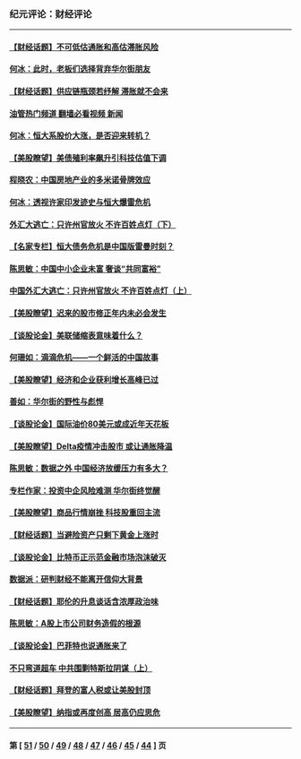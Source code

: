### 纪元评论：财经评论
---
#### [【财经话题】不可低估通胀和高估滞胀风险](../../pages/nsc1026/n13300505.md?10210330) 
#### [何冰：此时，老板们选择背弃华尔街朋友](../../pages/nsc1026/n13295291.md?10210330) 
#### [【财经话题】供应链瓶颈若纾解 滞胀就不会来](../../pages/nsc1026/n13286759.md?10210330) 
#### [油管热门频道 翻墙必看视频 新闻](ok?10210330)
#### [何冰：恒大系股价大涨，是否迎来转机？](../../pages/nsc1026/n13276822.md?10210330) 
#### [【美股瞭望】美债殖利率飙升引科技估值下调](../../pages/nsc1026/n13267775.md?10210330) 
#### [程晓农：中国房地产业的多米诺骨牌效应](../../pages/nsc1026/n13259673.md?10210330) 
#### [何冰：透视许家印发迹史与恒大爆雷危机](../../pages/nsc1026/n13253937.md?10210330) 
#### [外汇大逃亡：只许州官放火 不许百姓点灯（下）](../../pages/nsc1026/n13245748.md?10210330) 
#### [【名家专栏】恒大债务危机是中国版雷曼时刻？](../../pages/nsc1026/n13242613.md?10210330) 
#### [陈思敏：中国中小企业未富 奢谈“共同富裕”](../../pages/nsc1026/n13241213.md?10210330) 
#### [中国外汇大逃亡：只许州官放火 不许百姓点灯（上）](../../pages/nsc1026/n13228773.md?10210330) 
#### [【美股瞭望】迟来的股市修正年内未必会发生](../../pages/nsc1026/n13223100.md?10210330) 
#### [【谈股论金】美联储缩表意味着什么？](../../pages/nsc1026/n13174610.md?10210330) 
#### [何珊如：滴滴危机——一个鲜活的中国故事](../../pages/nsc1026/n13151962.md?10210330) 
#### [【美股瞭望】经济和企业获利增长高峰已过](../../pages/nsc1026/n13134466.md?10210330) 
#### [善如：华尔街的野性与彪悍](../../pages/nsc1026/n13112664.md?10210330) 
#### [【谈股论金】国际油价80美元或成近年天花板](../../pages/nsc1026/n13108524.md?10210330) 
#### [【美股瞭望】Delta疫情冲击股市 或让通胀降温](../../pages/nsc1026/n13100297.md?10210330) 
#### [陈思敏：数据之外 中国经济放缓压力有多大？](../../pages/nsc1026/n13085576.md?10210330) 
#### [专栏作家：投资中企风险难测 华尔街终觉醒](../../pages/nsc1026/n13079366.md?10210330) 
#### [【美股瞭望】商品行情崩挫 科技股重回主流](../../pages/nsc1026/n13029798.md?10210330) 
#### [【财经话题】当避险资产只剩下黄金上涨时](../../pages/nsc1026/n12975626.md?10210330) 
#### [【谈股论金】比特币正示范金融市场泡沫破灭](../../pages/nsc1026/n12961769.md?10210330) 
#### [数据派：研判财经不能离开信仰大背景](../../pages/nsc1026/n12932684.md?10210330) 
#### [【财经话题】耶伦的升息谈话含浓厚政治味](../../pages/nsc1026/n12927299.md?10210330) 
#### [陈思敏：A股上市公司财务造假的根源](../../pages/nsc1026/n11229323.md?10210330) 
#### [【谈股论金】巴菲特也说通胀来了](../../pages/nsc1026/n12922463.md?10210330) 
#### [不只弯道超车 中共围剿特斯拉阴谋（上）](../../pages/nsc1026/n12919595.md?10210330) 
#### [【财经话题】拜登的富人税或让美股封顶](../../pages/nsc1026/n12899125.md?10210330) 
#### [【美股瞭望】纳指或再度创高 居高仍应思危](../../pages/nsc1026/n12878350.md?10210330) 

---
#### 第 [ [51](./51.md?10210330) / [50](./50.md?10210330) / [49](./49.md?10210330) / [48](./48.md?10210330) / [47](./47.md?10210330) / [46](./46.md?10210330) / [45](./45.md?10210330) / [44](./44.md?10210330) ] 页
